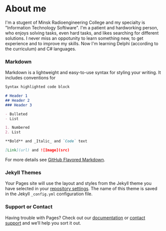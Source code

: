 # About me 
I'm a stugent of Minsk Radioengineering College and my specialty is "Information Technology Softiware". I'm a patient and hardworking person, who enjoys solving tasks, even hard tasks, and likes searching for different solutions. I never miss an oppotunity to learn something new, to get experience and to improve my skills. Now I'm learning Delphi (according to the curriculum) and C# languages.

### Markdown

Markdown is a lightweight and easy-to-use syntax for styling your writing. It includes conventions for 

```markdown
Syntax highlighted code block

# Header 1
## Header 2
### Header 3

- Bulleted
- List

1. Numbered
2. List

**Bold** and _Italic_ and `Code` text

[Link](url) and ![Image](src)
```

For more details see [GitHub Flavored Markdown](https://guides.github.com/features/mastering-markdown/).

### Jekyll Themes

Your Pages site will use the layout and styles from the Jekyll theme you have selected in your [repository settings](https://github.com/Merelena/Merelena.github.io/settings). The name of this theme is saved in the Jekyll `_config.yml` configuration file.

### Support or Contact

Having trouble with Pages? Check out our [documentation](https://help.github.com/categories/github-pages-basics/) or [contact support](https://github.com/contact) and we’ll help you sort it out.
